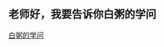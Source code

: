 ## 老师好，我要告诉你白粥的学问

 [白粥的学问](https://baike.baidu.com/item/%E7%99%BD%E7%B2%A5/3098108?fr=aladdin) 
 

